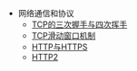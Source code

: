 * 网络通信和协议
	* [TCP的三次握手与四次挥手](/network/agreement/handshake.md)
	* [TCP滑动窗口机制](/network/agreement/window.md)
	* [HTTP与HTTPS]()
	* [HTTP2]()
